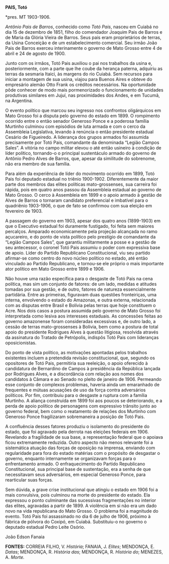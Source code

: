 **PAIS, Totó**

\*pres. MT 1903-1906.

*Antônio Pais de Barros*, conhecido como *Totó Pais*, nasceu em Cuiabá
no dia 15 de dezembro de 1851, filho do comendador Joaquim Pais de
Barros e de Maria da Glória Vieira de Barros. Seus pais eram
proprietários de terras, da Usina Conceição e de um estabelecimento
comercial. Seu irmão João Pais de Barros exerceu interinamente o governo
de Mato Grosso entre 4 de abril e 24 de agosto de 1900.

Junto com os irmãos, Totó Pais auxiliou o pai nos trabalhos da usina e,
posteriormente, com a parte que lhe coube da herança paterna, adquiriu
as terras da sesmaria Itaici, às margens do rio Cuiabá. Sem recursos
para iniciar a montagem de sua usina, viajou para Buenos Aires e obteve
do empresário alemão Otto Frank os créditos necessários. Na oportunidade
pôde conhecer de modo mais pormenorizado o funcionamento de unidades
produtivas similares em Jujuí, nas proximidades dos Andes, e em Tucumã,
na Argentina.

O evento político que marcou seu ingresso nos confrontos oligárquicos em
Mato Grosso foi a disputa pelo governo do estado em 1899. O rompimento
ocorrido entre o então senador Generoso Ponce e a poderosa família
Murtinho culminou com episódios de luta armada e com o cerco da
Assembleia Legislativa, levando à renúncia o então presidente estadual
Cesário de Figueiredo. A liderança dos grupos armados foi assumida
precisamente por Totó Pais, comandante da denominada “Legião Campos
Sales”. A vitória no campo militar elevou o até então usineiro à
condição de líder político, tornando-o o principal sustentáculo armado
do governo de Antônio Pedro Alves de Barros, que, apesar da similitude
do sobrenome, não era membro de sua família.

Para além da experiência de líder do movimento ocorrido em 1899, Totó
Pais foi deputado estadual no triênio 1900-1902. Diferentemente da maior
parte dos membros das elites políticas mato-grossenses, sua carreira foi
rápida, pois em quatro anos passou da Assembleia estadual ao governo de
Mato Grosso. O cerco à Assembleia em 1899 e o apoio armado à gestão de
Alves de Barros o tornaram candidato preferencial e imbatível para o
quadriênio 1903-1906, o que de fato se confirmou com sua eleição em
fevereiro de 1903.

A passagem do governo em 1903, apesar dos quatro anos (1899-1903) em que
o Executivo estadual foi duramente fustigado, foi feita sem maiores
percalços. Amparado economicamente pela projeção alcançada no ramo
açucareiro, e do ponto de vista político pelo prestígio de comandante da
“Legião Campos Sales”, que garantiu militarmente a posse e a gestão de
seu antecessor, o coronel Totó Pais assumiu o poder com expressiva base
de apoio. Líder do Partido Republicano Constitucional, viu seu partido
afirmar-se como centro do novo núcleo político no estado, até então
vinculado ao Partido Republicano, e tornou-se ele próprio o mais
importante ator político em Mato Grosso entre 1899 e 1906.

Não houve uma razão específica para o desgaste de Totó Pais na cena
política, mas sim um conjunto de fatores: de um lado, medidas e atitudes
tomadas por sua gestão, e de outro, fatores de natureza essencialmente
partidária. Entre as primeiras, figuravam duas questões fronteiriças,
uma interna, envolvendo o estado do Amazonas, e outra externa,
relacionada com as disputas entre Brasil e Bolívia pelas terras que hoje
constituem o Acre. Nos dois casos a postura assumida pelo governo de
Mato Grosso foi interpretada como lesiva aos interesses estaduais. As
concessões feitas ao governo amazonense foram consideradas excessivas e,
de outro lado, a cessão de terras mato-grossenses à Bolívia, bem como a
postura de total apoio do presidente Rodrigues Alves à questão
litigiosa, resolvida através da assinatura do Tratado de Petrópolis,
indispôs Totó Pais com lideranças oposicionistas.

Do ponto de vista político, as motivações apontadas pelos trabalhos
existentes incluem a pretendida revisão constitucional, que, segundo os
opositores de Totó Pais, permitiria sua reeleição, o apoio oferecido à
candidatura de Bernardino de Campos à presidência da República lançada
por Rodrigues Alves, e a discordância com relação aos nomes dos
candidatos à Câmara e ao Senado no pleito de janeiro de 1906. Permeando
esse conjunto de complexos problemas, haveria ainda um emaranhado de
frequentes e mútuas acusações de uso da força contra adversários
políticos. Por fim, contribuiu para o desgaste a ruptura com a família
Murtinho. A aliança construída em 1899 foi aos poucos se deteriorando, e
a perda de apoio político de personagens com expressivo trânsito junto
ao governo federal, bem como o reatamento de relações dos Murtinho com
Generoso Ponce fragilizaram sobremaneira a posição de Totó Pais.

A confluência desses fatores produziu o isolamento do presidente do
estado, que foi agravado pela derrota nas eleições federais em 1906.
Revelando a fragilidade de sua base, a representação federal que o
apoiava ficou extremamente reduzida. Outro aspecto não menos relevante
foi a sistemática atuação das forças de oposição na imprensa, enviando
com regularidade para fora do estado matérias com o propósito de
desgastar o governo, enquanto internamente se organizavam forças para o
enfrentamento armado. O enfraquecimento do Partido Republicano
Constitucional, sua principal base de sustentação, era a senha de que
necessitavam seus adversários, em especial Generoso Ponce, para
rearticular suas forças.

Sem dúvida, a grave crise institucional que atingiu o estado em 1906 foi
a mais convulsiva, pois culminou na morte do presidente do estado. Ela
expressou o ponto culminante das sucessivas fragmentações no interior
das elites, agravadas a partir de 1899. A violência em si não era um
dado novo na vida republicana do Mato Grosso. O problema foi a magnitude
do evento. Totó Pais foi assassinado no dia 6 de julho de 1906, próximo
à fábrica de pólvora do Coxipó, em Cuiabá. Substituiu-o no governo o
deputado estadual Pedro Leite Osório.

João Edson Fanaia

**FONTES:** CORREIA FILHO, V. *História*; FANAIA, J. *Elites*; MENDONÇA,
E. *Datas*; MENDONÇA, R. *História das*; MENDONÇA, R. *História do*;
MENEZES, A. *Morte.*
